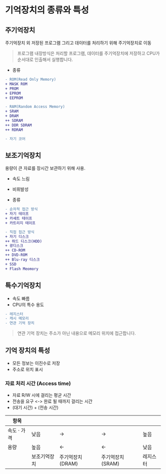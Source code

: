 # 기억장치의 종류와 특성

## 주기억장치
주기억장치 외 저장된 프로그램 그리고 데이터를 처리하기 위해 주기억장치로 이동

> 프로그램 내장방식은 처리할 프로그램, 데이터를 주기억장치에 저장하고 CPU가 순서대로 인출해서 실행합니다.

- 종류
```diff
- ROM(Read Only Memory)
+ MASK ROM
+ PROM
+ EPROM
+ EEPROM

- RAM(Random Access Memory)
+ SRAM
+ DRAM
++ SDRAM
++ DDR SDRAM
++ RDRAM

- 자기 코어
```

## 보조기억장치
용량이 큰 자료를 장시간 보관하기 위해 사용.

- 속도 느림
- 비휘발성

- 종류
```diff
- 순차적 접근 방식
+ 자기 테이프
+ 카세트 테이프
+ 카트리지 테이프

- 직접 접근 방식
+ 자기 디스크
++ 하드 디스크(HDD)
+ 광디스크
++ CD-ROM
++ DVD-ROM
++ Blu-ray 디스크
+ SSD
+ Flash Meomory
```

## 특수기억장치
- 속도 빠름
- CPU의 특수 용도

```diff
- 레지스터
- 캐시 메모리
- 연관 기억 장치
```

> 연관 기억 장치는 주소가 아닌 내용으로 메모리 위치에 접근합니다.

## 기억 장치의 특성
- 모든 정보는 이진수로 저장
- 주소로 위치 표시

### 자료 처리 시간 (Access time)
- 자료 R/W 시에 걸리는 평균 시간
- 전송을 요구 <-> 완료 될 때까지 걸리는 시간
- (대기 시간) + (전송 시간)


| 항목 |  |  |  |  |
|-----|-----|-----|-----|-----|
| 속도 · 가격 | 낮음 | -> | -> | 높음 |
| 용량 | 높음 | <- | <- | 낮음 |
| | 보조기억장치 | 주기억장치(DRAM) | 주기억장치(SRAM) | 레지스터 |
